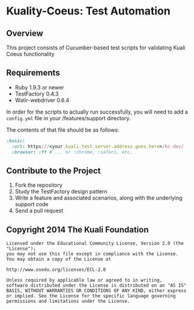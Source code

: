 Kuality-Coeus: Test Automation
==============================

Overview
--------

This project consists of Cucumber-based test scripts for validating Kuali Coeus functionality

Requirements
------------

* Ruby 1.9.3 or newer
* TestFactory 0.4.3
* Watir-webdriver 0.6.4

In order for the scripts to actually run successfully, you will need to add a `config.yml` file in your /features/support directory.

The contents of that file should be as follows:

```ruby
:basic:
  :url: https://<your.kuali.test.server.address.goes.here>/kc-dev/
  :browser: :ff # ... or :chrome, :safari, etc.
```

Contribute to the Project
-------------------------

1. Fork the repository
2. Study the TestFactory design pattern
3. Write a feature and associated scenarios, along with the underlying support code
3. Send a pull request

Copyright 2014 The Kuali Foundation
-----------------------------------

	Licensed under the Educational Community License, Version 2.0 (the "License");
	you may	not use this file except in compliance with the License.
	You may obtain a copy of the License at

    http://www.osedu.org/licenses/ECL-2.0

	Unless required by applicable law or agreed to in writing,
	software distributed under the License is distributed on an "AS IS"
	BASIS, WITHOUT WARRANTIES OR CONDITIONS OF ANY KIND, either express
	or implied. See the License for the specific language governing
	permissions and limitations under the License.